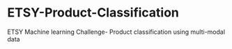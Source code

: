 # ETSY-Product-Classification
ETSY Machine learning Challenge- Product classification using multi-modal data
